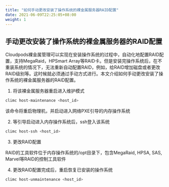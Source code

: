 ```yaml
---
title: "如何手动更改安装了操作系统的裸金属服务器RAID配置"
date: 2021-06-09T22:25:05+08:00
weight: 1
---
```


## 手动更改安装了操作系统的裸金属服务器的RAID配置

Cloudpods裸金属管理可以实现在安装操作系统的过程中，自动化地配置RAID配置，支持MegaRaid，HPSmart Array等RAID卡。但是安装完操作系统后，在不重装系统的情况下，无法重新自动配置RAID，例如，给RAID增加磁盘或者更改RAID级别等。这时候就必须通过手动方式进行。本文介绍如何手动更改安装了操作系统的裸金属服务器的RAID配置。

1. 将该裸金属服务器重启进入维护模式

```bash
climc host-maintenance <host_id>
```

该命令将重启物理机，并启动进入网络PXE引导的内存操作系统

2. 等引导启动进入内存操作系统后，ssh登入该系统

```bash
climc host-ssh <host_id>
```

3. 更改RAID配置

RAID的工具软件位于内存操作系统的/opt目录下，包含MegaRaid, HPSA, SAS, Marvel等RAID的控制工具软件

4. 更改RAID配置完成后，重启恢复已安装的操作系统

```bash
climc host-unmaintenance <host_id>
```
